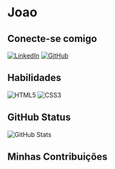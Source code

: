 # Joao 

## Conecte-se comigo
[![LinkedIn](https://img.shields.io/badge/LinkedIn-000?style=for-the-badge&logo=linkedin&logoColor=blue)](https://www.linkedin.com/in/joão-cândido-ab506831b/)
[![GitHub](https://img.shields.io/badge/GitHub-100000?style=for-the-badge&logo=github&logoColor=white)](https://github.com/joao-jcn)

## Habilidades
![HTML5](https://img.shields.io/badge/HTML5-000?style=for-the-badge&logo=html5&logoColor=orange)
![CSS3](https://img.shields.io/badge/CSS3-000?style=for-the-badge&logo=css3&logoColor=blue)

## GitHub Status
![GitHub Stats](https://github-readme-stats.vercel.app/api?username=joao-jcn&theme=transparent&bg_color=000&border_color=30A3DC&show_icons=true&icon_color=30A3DC&title_color=E94D5F&text_color=FFF)
## Minhas Contribuições
